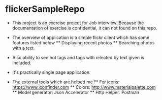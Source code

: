 # flickerSampleRepo

  * This project is an exercise project for Job interview. Because the documentation of exercise is confidential, it can not found on this repo.
  * The overview of application is a simple flickr client which has some features listed below
  ** Displaying recent photos
  ** Searching photos with a text
 
  * Also ability to see hot tags and tags with releated by text given is included. 
  * It's practically single page application. 
 
  * The external tools which are helped me
  ** For icons: https://www.iconfinder.com 
  ** Colors: http://www.materialpalette.com
  ** Model generator: Json Accelerator
  ** Http Helper: Postman
 
